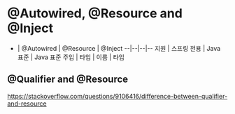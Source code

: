 # @Autowired, @Resource and @Inject

 - | @Autowired | @Resource | @Inject
--|--|--|--
지원 | 스프링 전용 | Java 표준 | Java 표준
주입 | 타입 | 이름 | 타입

## @Qualifier and @Resource
https://stackoverflow.com/questions/9106416/difference-between-qualifier-and-resource
